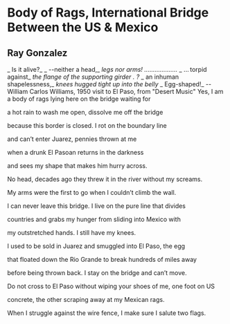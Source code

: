 # Body of Rags, International Bridge Between the US & Mexico
## Ray Gonzalez
_                                            Is it alive?_
_
--neither a head,_
_legs nor arms!_
_..................._
_                                                                  ... torpid
against_
_the flange of the supporting girder         .         ?_
_                                          an inhuman shapelessness,_
_knees hugged tight up into the belly_
_            Egg-shaped!_
--William Carlos Williams, 1950 visit to El Paso, from "Desert Music"
Yes, I am a body of rags lying
here on the bridge waiting for

a hot rain to wash me open,
dissolve me off the bridge

because this border is closed.
I rot on the boundary line

and can’t enter Juarez,
pennies thrown at me

when a drunk El Pasoan
returns in the darkness

and sees my shape that
makes him hurry across.

No head, decades ago they threw
it in the river without my screams.

My arms were the first to go
when I couldn’t climb the wall.

I can never leave this bridge.
I live on the pure line that divides

countries and grabs my hunger
from sliding into Mexico with

my outstretched hands.
I still have my knees.

I used to be sold in Juarez and
smuggled into El Paso, the egg

that floated down the Rio Grande
to break hundreds of miles away

before being thrown back.
I stay on the bridge and can’t move.

Do not cross to El Paso without wiping
your shoes of me, one foot on US

concrete, the other scraping away
at my Mexican rags.

When I struggle against the wire fence,
I make sure I salute two flags.